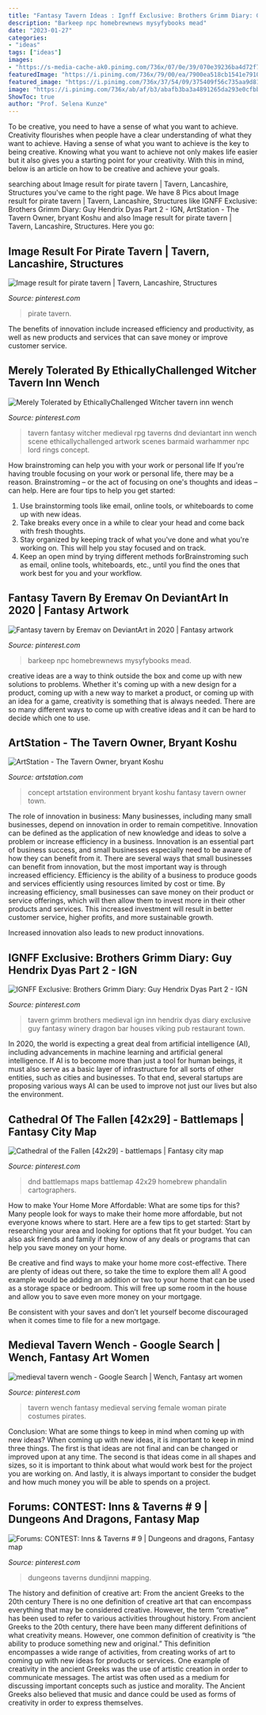 ```yaml
---
title: "Fantasy Tavern Ideas : Ignff Exclusive: Brothers Grimm Diary: Guy Hendrix Dyas Part 2"
description: "Barkeep npc homebrewnews mysyfybooks mead"
date: "2023-01-27"
categories:
- "ideas"
tags: ["ideas"]
images:
- "https://s-media-cache-ak0.pinimg.com/736x/07/0e/39/070e39236ba4d72f71547b3b1be889b6.jpg"
featuredImage: "https://i.pinimg.com/736x/79/00/ea/7900ea518cb1541e7910f704f9d087ab--barrels-tavern-medieval.jpg"
featured_image: "https://i.pinimg.com/736x/37/54/09/375409f56c735aa9d81b41ec3269a62e.jpg"
image: "https://i.pinimg.com/736x/ab/af/b3/abafb3ba3a4891265da293e0cfbb85f7--mapping-software-maps.jpg"
ShowToc: true
author: "Prof. Selena Kunze"
---
```



To be creative, you need to have a sense of what you want to achieve.
Creativity flourishes when people have a clear understanding of what they want to achieve. Having a sense of what you want to achieve is the key to being creative. Knowing what you want to achieve not only makes life easier but it also gives you a starting point for your creativity. With this in mind, below is an article on how to be creative and achieve your goals.

	

		
searching about Image result for pirate tavern | Tavern, Lancashire, Structures you've came to the right page. We have 8 Pics about Image result for pirate tavern | Tavern, Lancashire, Structures like IGNFF Exclusive: Brothers Grimm Diary: Guy Hendrix Dyas Part 2 - IGN, ArtStation - The Tavern Owner, bryant Koshu and also Image result for pirate tavern | Tavern, Lancashire, Structures. Here you go:
		
    
## Image Result For Pirate Tavern | Tavern, Lancashire, Structures

<img loading=lazy src="https://i.pinimg.com/736x/4b/2e/21/4b2e21f007ef269d8a2f5ab71a741f68.jpg" onerror="this.onerror=null;this.src='https://tse3.mm.bing.net/th?id=OIP.C8mhUYOJnI6L8_32RIfFZAHaED&amp;pid=15.1';" alt="Image result for pirate tavern | Tavern, Lancashire, Structures">

_Source: pinterest.com_

>pirate tavern. 

	

The benefits of innovation include increased efficiency and productivity, as well as new products and services that can save money or improve customer service.

    
## Merely Tolerated By EthicallyChallenged Witcher Tavern Inn Wench

<img loading=lazy src="https://s-media-cache-ak0.pinimg.com/736x/07/0e/39/070e39236ba4d72f71547b3b1be889b6.jpg" onerror="this.onerror=null;this.src='https://tse4.mm.bing.net/th?id=OIP.2yjdOWWWUsbZLK7gdrD9SgHaEI&amp;pid=15.1';" alt="Merely Tolerated by EthicallyChallenged Witcher tavern inn wench">

_Source: pinterest.com_

>tavern fantasy witcher medieval rpg taverns dnd deviantart inn wench scene ethicallychallenged artwork scenes barmaid warhammer npc lord rings concept. 

	

How brainstroming can help you with your work or personal life
If you're having trouble focusing on your work or personal life, there may be a reason. Brainstroming – or the act of focusing on one's thoughts and ideas – can help. Here are four tips to help you get started: 
1. Use brainstorming tools like email, online tools, or whiteboards to come up with new ideas. 
2. Take breaks every once in a while to clear your head and come back with fresh thoughts. 
3. Stay organized by keeping track of what you've done and what you're working on. This will help you stay focused and on track. 
4. Keep an open mind by trying different methods forBrainstroming such as email, online tools, whiteboards, etc., until you find the ones that work best for you and your workflow.

    
## Fantasy Tavern By Eremav On DeviantArt In 2020 | Fantasy Artwork

<img loading=lazy src="https://i.pinimg.com/originals/ff/05/e9/ff05e9eb813cc33eef16b8c82108f289.jpg" onerror="this.onerror=null;this.src='https://tse3.mm.bing.net/th?id=OIP.Ozt_F8GUpCSut08Yh00UPgHaK2&amp;pid=15.1';" alt="Fantasy tavern by Eremav on DeviantArt in 2020 | Fantasy artwork">

_Source: pinterest.com_

>barkeep npc homebrewnews mysyfybooks mead. 

	

creative ideas are a way to think outside the box and come up with new solutions to problems. Whether it's coming up with a new design for a product, coming up with a new way to market a product, or coming up with an idea for a game, creativity is something that is always needed. There are so many different ways to come up with creative ideas and it can be hard to decide which one to use.

    
## ArtStation - The Tavern Owner, Bryant Koshu

<img loading=lazy src="https://cdnb.artstation.com/p/assets/covers/images/001/446/089/large/bryant-koshu-marketingartwork-final.jpg?1446569404" onerror="this.onerror=null;this.src='https://tse4.mm.bing.net/th?id=OIP.4VMOqCgpfwbn0T4OY7NATwHaEI&amp;pid=15.1';" alt="ArtStation - The Tavern Owner, bryant Koshu">

_Source: artstation.com_

>concept artstation environment bryant koshu fantasy tavern owner town. 

	

The role of innovation in business:
Many businesses, including many small businesses, depend on innovation in order to remain competitive. Innovation can be defined as the application of new knowledge and ideas to solve a problem or increase efficiency in a business. Innovation is an essential part of business success, and small businesses especially need to be aware of how they can benefit from it.
There are several ways that small businesses can benefit from innovation, but the most important way is through increased efficiency. Efficiency is the ability of a business to produce goods and services efficiently using resources limited by cost or time. By increasing efficiency, small businesses can save money on their product or service offerings, which will then allow them to invest more in their other products and services. This increased investment will result in better customer service, higher profits, and more sustainable growth.

Increased innovation also leads to new product innovations.

    
## IGNFF Exclusive: Brothers Grimm Diary: Guy Hendrix Dyas Part 2 - IGN

<img loading=lazy src="https://i.pinimg.com/736x/79/00/ea/7900ea518cb1541e7910f704f9d087ab--barrels-tavern-medieval.jpg" onerror="this.onerror=null;this.src='https://tse4.mm.bing.net/th?id=OIP.l0qy0_ioD8MVoPkTVZDKPwHaFj&amp;pid=15.1';" alt="IGNFF Exclusive: Brothers Grimm Diary: Guy Hendrix Dyas Part 2 - IGN">

_Source: pinterest.com_

>tavern grimm brothers medieval ign inn hendrix dyas diary exclusive guy fantasy winery dragon bar houses viking pub restaurant town. 

	

In 2020, the world is expecting a great deal from artificial intelligence (AI), including advancements in machine learning and artificial general intelligence. If AI is to become more than just a tool for human beings, it must also serve as a basic layer of infrastructure for all sorts of other entities, such as cities and businesses. To that end, several startups are proposing various ways AI can be used to improve not just our lives but also the environment.

    
## Cathedral Of The Fallen [42x29] - Battlemaps | Fantasy City Map

<img loading=lazy src="https://i.pinimg.com/736x/37/54/09/375409f56c735aa9d81b41ec3269a62e.jpg" onerror="this.onerror=null;this.src='https://tse1.mm.bing.net/th?id=OIP.lyQ6thizicXU71iiE3zYJgHaKu&amp;pid=15.1';" alt="Cathedral of the Fallen [42x29] - battlemaps | Fantasy city map">

_Source: pinterest.com_

>dnd battlemaps maps battlemap 42x29 homebrew phandalin cartographers. 

	

How to make Your Home More Affordable: What are some tips for this?
Many people look for ways to make their home more affordable, but not everyone knows where to start. Here are a few tips to get started:
Start by researching your area and looking for options that fit your budget. You can also ask friends and family if they know of any deals or programs that can help you save money on your home.

Be creative and find ways to make your home more cost-effective. There are plenty of ideas out there, so take the time to explore them all! A good example would be adding an addition or two to your home that can be used as a storage space or bedroom. This will free up some room in the house and allow you to save even more money on your mortgage.

Be consistent with your saves and don’t let yourself become discouraged when it comes time to file for a new mortgage.

    
## Medieval Tavern Wench - Google Search | Wench, Fantasy Art Women

<img loading=lazy src="https://i.pinimg.com/originals/6a/51/47/6a51475398e6bf9add71e31fc72826e4.jpg" onerror="this.onerror=null;this.src='https://tse3.mm.bing.net/th?id=OIP.kP6uxuSPcK87K1sFU5sYoQHaKl&amp;pid=15.1';" alt="medieval tavern wench - Google Search | Wench, Fantasy art women">

_Source: pinterest.com_

>tavern wench fantasy medieval serving female woman pirate costumes pirates. 

	

Conclusion: What are some things to keep in mind when coming up with new ideas?
When coming up with new ideas, it is important to keep in mind three things. The first is that ideas are not final and can be changed or improved upon at any time. The second is that ideas come in all shapes and sizes, so it is important to think about what would work best for the project you are working on. And lastly, it is always important to consider the budget and how much money you will be able to spends on a project.

    
## Forums: CONTEST: Inns &amp; Taverns # 9 | Dungeons And Dragons, Fantasy Map

<img loading=lazy src="https://i.pinimg.com/736x/ab/af/b3/abafb3ba3a4891265da293e0cfbb85f7--mapping-software-maps.jpg" onerror="this.onerror=null;this.src='https://tse1.mm.bing.net/th?id=OIP._9XdMeumKN6QHgU8NI-6iQHaIa&amp;pid=15.1';" alt="Forums: CONTEST: Inns &amp; Taverns # 9 | Dungeons and dragons, Fantasy map">

_Source: pinterest.com_

>dungeons taverns dundjinni mapping. 

	

The history and definition of creative art: From the ancient Greeks to the 20th century
There is no one definition of creative art that can encompass everything that may be considered creative. However, the term “creative” has been used to refer to various activities throughout history. From ancient Greeks to the 20th century, there have been many different definitions of what creativity means. However, one common definition of creativity is “the ability to produce something new and original.” This definition encompasses a wide range of activities, from creating works of art to coming up with new ideas for products or services.
One example of creativity in the ancient Greeks was the use of artistic creation in order to communicate messages. The artist was often used as a medium for discussing important concepts such as justice and morality. The Ancient Greeks also believed that music and dance could be used as forms of creativity in order to express themselves.

